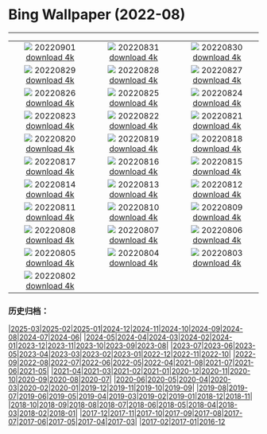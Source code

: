 # Bing Wallpaper (2022-08)
**************
| | | |
| :----: | :----: | :----: |
| ![](https://www.bing.com/th?id=OHR.WildlifeCrossing_DE-DE6412907106_1920x1080.jpg) 20220901 [download 4k](https://www.bing.com/th?id=OHR.WildlifeCrossing_DE-DE6412907106_UHD.jpg) | ![](https://www.bing.com/th?id=OHR.BlueLinckia_DE-DE6277046584_1920x1080.jpg) 20220831 [download 4k](https://www.bing.com/th?id=OHR.BlueLinckia_DE-DE6277046584_UHD.jpg) | ![](https://www.bing.com/th?id=OHR.Migliarino_DE-DE5935991666_1920x1080.jpg) 20220830 [download 4k](https://www.bing.com/th?id=OHR.Migliarino_DE-DE5935991666_UHD.jpg) |
| ![](https://www.bing.com/th?id=OHR.HausbooteHamburg_DE-DE5767379352_1920x1080.jpg) 20220829 [download 4k](https://www.bing.com/th?id=OHR.HausbooteHamburg_DE-DE5767379352_UHD.jpg) | ![](https://www.bing.com/th?id=OHR.EstoniaBaltic_DE-DE4976771682_1920x1080.jpg) 20220828 [download 4k](https://www.bing.com/th?id=OHR.EstoniaBaltic_DE-DE4976771682_UHD.jpg) | ![](https://www.bing.com/th?id=OHR.MSHV_DE-DE4587986859_1920x1080.jpg) 20220827 [download 4k](https://www.bing.com/th?id=OHR.MSHV_DE-DE4587986859_UHD.jpg) |
| ![](https://www.bing.com/th?id=OHR.PeljesacWind_DE-DE4404788622_1920x1080.jpg) 20220826 [download 4k](https://www.bing.com/th?id=OHR.PeljesacWind_DE-DE4404788622_UHD.jpg) | ![](https://www.bing.com/th?id=OHR.KoelnRheinDom_DE-DE6331737573_1920x1080.jpg) 20220825 [download 4k](https://www.bing.com/th?id=OHR.KoelnRheinDom_DE-DE6331737573_UHD.jpg) | ![](https://www.bing.com/th?id=OHR.WheatField_DE-DE5853700113_1920x1080.jpg) 20220824 [download 4k](https://www.bing.com/th?id=OHR.WheatField_DE-DE5853700113_UHD.jpg) |
| ![](https://www.bing.com/th?id=OHR.MentonFrance_DE-DE5707526244_1920x1080.jpg) 20220823 [download 4k](https://www.bing.com/th?id=OHR.MentonFrance_DE-DE5707526244_UHD.jpg) | ![](https://www.bing.com/th?id=OHR.TenderMoment_DE-DE5535458327_1920x1080.jpg) 20220822 [download 4k](https://www.bing.com/th?id=OHR.TenderMoment_DE-DE5535458327_UHD.jpg) | ![](https://www.bing.com/th?id=OHR.CostadaMorte_DE-DE5293091032_1920x1080.jpg) 20220821 [download 4k](https://www.bing.com/th?id=OHR.CostadaMorte_DE-DE5293091032_UHD.jpg) |
| ![](https://www.bing.com/th?id=OHR.BearProof_DE-DE4987066662_1920x1080.jpg) 20220820 [download 4k](https://www.bing.com/th?id=OHR.BearProof_DE-DE4987066662_UHD.jpg) | ![](https://www.bing.com/th?id=OHR.PenzancePool_DE-DE4346897781_1920x1080.jpg) 20220819 [download 4k](https://www.bing.com/th?id=OHR.PenzancePool_DE-DE4346897781_UHD.jpg) | ![](https://www.bing.com/th?id=OHR.SourHerring_DE-DE4199135506_1920x1080.jpg) 20220818 [download 4k](https://www.bing.com/th?id=OHR.SourHerring_DE-DE4199135506_UHD.jpg) |
| ![](https://www.bing.com/th?id=OHR.SyltNordseeHoernum_DE-DE3843030788_1920x1080.jpg) 20220817 [download 4k](https://www.bing.com/th?id=OHR.SyltNordseeHoernum_DE-DE3843030788_UHD.jpg) | ![](https://www.bing.com/th?id=OHR.GreatWhiteRoller_DE-DE3334467384_1920x1080.jpg) 20220816 [download 4k](https://www.bing.com/th?id=OHR.GreatWhiteRoller_DE-DE3334467384_UHD.jpg) | ![](https://www.bing.com/th?id=OHR.ChittorgarhFort_DE-DE3009681104_1920x1080.jpg) 20220815 [download 4k](https://www.bing.com/th?id=OHR.ChittorgarhFort_DE-DE3009681104_UHD.jpg) |
| ![](https://www.bing.com/th?id=OHR.PantherChameleon_DE-DE2792408250_1920x1080.jpg) 20220814 [download 4k](https://www.bing.com/th?id=OHR.PantherChameleon_DE-DE2792408250_UHD.jpg) | ![](https://www.bing.com/th?id=OHR.AquarioNatural_DE-DE2640178619_1920x1080.jpg) 20220813 [download 4k](https://www.bing.com/th?id=OHR.AquarioNatural_DE-DE2640178619_UHD.jpg) | ![](https://www.bing.com/th?id=OHR.AmboseliElephants_DE-DE2401775589_1920x1080.jpg) 20220812 [download 4k](https://www.bing.com/th?id=OHR.AmboseliElephants_DE-DE2401775589_UHD.jpg) |
| ![](https://www.bing.com/th?id=OHR.MtTsubakuro_DE-DE1405535505_1920x1080.jpg) 20220811 [download 4k](https://www.bing.com/th?id=OHR.MtTsubakuro_DE-DE1405535505_UHD.jpg) | ![](https://www.bing.com/th?id=OHR.AnniversaryJTNP_DE-DE1282961314_1920x1080.jpg) 20220810 [download 4k](https://www.bing.com/th?id=OHR.AnniversaryJTNP_DE-DE1282961314_UHD.jpg) | ![](https://www.bing.com/th?id=OHR.CuevaManos_DE-DE1136080000_1920x1080.jpg) 20220809 [download 4k](https://www.bing.com/th?id=OHR.CuevaManos_DE-DE1136080000_UHD.jpg) |
| ![](https://www.bing.com/th?id=OHR.RiesenlauchAllium_DE-DE1005580309_1920x1080.jpg) 20220808 [download 4k](https://www.bing.com/th?id=OHR.RiesenlauchAllium_DE-DE1005580309_UHD.jpg) | ![](https://www.bing.com/th?id=OHR.SpringPoint_DE-DE0813252854_1920x1080.jpg) 20220807 [download 4k](https://www.bing.com/th?id=OHR.SpringPoint_DE-DE0813252854_UHD.jpg) | ![](https://www.bing.com/th?id=OHR.EsPantaleu_DE-DE0677357046_1920x1080.jpg) 20220806 [download 4k](https://www.bing.com/th?id=OHR.EsPantaleu_DE-DE0677357046_UHD.jpg) |
| ![](https://www.bing.com/th?id=OHR.MilitaryTattoo_DE-DE0474643888_1920x1080.jpg) 20220805 [download 4k](https://www.bing.com/th?id=OHR.MilitaryTattoo_DE-DE0474643888_UHD.jpg) | ![](https://www.bing.com/th?id=OHR.BangladeshWaterLilies_DE-DE0359774849_1920x1080.jpg) 20220804 [download 4k](https://www.bing.com/th?id=OHR.BangladeshWaterLilies_DE-DE0359774849_UHD.jpg) | ![](https://www.bing.com/th?id=OHR.BoltenhagenBoote_DE-DE0219277516_1920x1080.jpg) 20220803 [download 4k](https://www.bing.com/th?id=OHR.BoltenhagenBoote_DE-DE0219277516_UHD.jpg) |
| ![](https://www.bing.com/th?id=OHR.HickmanBridge_DE-DE9976205458_1920x1080.jpg) 20220802 [download 4k](https://www.bing.com/th?id=OHR.HickmanBridge_DE-DE9976205458_UHD.jpg) |  |  |

### 历史归档：

|[2025-03](2025-03/2025-03.md)|[2025-02](2025-02/2025-02.md)|[2025-01](2025-01/2025-01.md)|[2024-12](2024-12/2024-12.md)|[2024-11](2024-11/2024-11.md)|[2024-10](2024-10/2024-10.md)|[2024-09](2024-09/2024-09.md)|[2024-08](2024-08/2024-08.md)|[2024-07](2024-07/2024-07.md)|[2024-06](2024-06/2024-06.md)|
|[2024-05](2024-05/2024-05.md)|[2024-04](2024-04/2024-04.md)|[2024-03](2024-03/2024-03.md)|[2024-02](2024-02/2024-02.md)|[2024-01](2024-01/2024-01.md)|[2023-12](2023-12/2023-12.md)|[2023-11](2023-11/2023-11.md)|[2023-10](2023-10/2023-10.md)|[2023-09](2023-09/2023-09.md)|[2023-08](2023-08/2023-08.md)|
|[2023-07](2023-07/2023-07.md)|[2023-06](2023-06/2023-06.md)|[2023-05](2023-05/2023-05.md)|[2023-04](2023-04/2023-04.md)|[2023-03](2023-03/2023-03.md)|[2023-02](2023-02/2023-02.md)|[2023-01](2023-01/2023-01.md)|[2022-12](2022-12/2022-12.md)|[2022-11](2022-11/2022-11.md)|[2022-10](2022-10/2022-10.md)|
|[2022-09](2022-09/2022-09.md)|[2022-08](2022-08/2022-08.md)|[2022-07](2022-07/2022-07.md)|[2022-06](2022-06/2022-06.md)|[2022-05](2022-05/2022-05.md)|[2022-04](2022-04/2022-04.md)|[2021-08](2021-08/2021-08.md)|[2021-07](2021-07/2021-07.md)|[2021-06](2021-06/2021-06.md)|[2021-05](2021-05/2021-05.md)|
|[2021-04](2021-04/2021-04.md)|[2021-03](2021-03/2021-03.md)|[2021-02](2021-02/2021-02.md)|[2021-01](2021-01/2021-01.md)|[2020-12](2020-12/2020-12.md)|[2020-11](2020-11/2020-11.md)|[2020-10](2020-10/2020-10.md)|[2020-09](2020-09/2020-09.md)|[2020-08](2020-08/2020-08.md)|[2020-07](2020-07/2020-07.md)|
|[2020-06](2020-06/2020-06.md)|[2020-05](2020-05/2020-05.md)|[2020-04](2020-04/2020-04.md)|[2020-03](2020-03/2020-03.md)|[2020-02](2020-02/2020-02.md)|[2020-01](2020-01/2020-01.md)|[2019-12](2019-12/2019-12.md)|[2019-11](2019-11/2019-11.md)|[2019-10](2019-10/2019-10.md)|[2019-09](2019-09/2019-09.md)|
|[2019-08](2019-08/2019-08.md)|[2019-07](2019-07/2019-07.md)|[2019-06](2019-06/2019-06.md)|[2019-05](2019-05/2019-05.md)|[2019-04](2019-04/2019-04.md)|[2019-03](2019-03/2019-03.md)|[2019-02](2019-02/2019-02.md)|[2019-01](2019-01/2019-01.md)|[2018-12](2018-12/2018-12.md)|[2018-11](2018-11/2018-11.md)|
|[2018-10](2018-10/2018-10.md)|[2018-09](2018-09/2018-09.md)|[2018-08](2018-08/2018-08.md)|[2018-07](2018-07/2018-07.md)|[2018-06](2018-06/2018-06.md)|[2018-05](2018-05/2018-05.md)|[2018-04](2018-04/2018-04.md)|[2018-03](2018-03/2018-03.md)|[2018-02](2018-02/2018-02.md)|[2018-01](2018-01/2018-01.md)|
|[2017-12](2017-12/2017-12.md)|[2017-11](2017-11/2017-11.md)|[2017-10](2017-10/2017-10.md)|[2017-09](2017-09/2017-09.md)|[2017-08](2017-08/2017-08.md)|[2017-07](2017-07/2017-07.md)|[2017-06](2017-06/2017-06.md)|[2017-05](2017-05/2017-05.md)|[2017-04](2017-04/2017-04.md)|[2017-03](2017-03/2017-03.md)|
|[2017-02](2017-02/2017-02.md)|[2017-01](2017-01/2017-01.md)|[2016-12](2016-12/2016-12.md)
